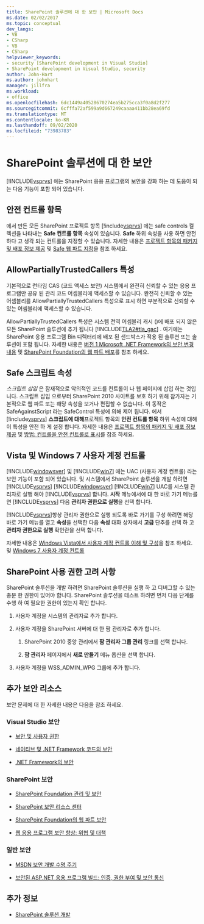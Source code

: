 ```yaml
---
title: SharePoint 솔루션에 대 한 보안 | Microsoft Docs
ms.date: 02/02/2017
ms.topic: conceptual
dev_langs:
- VB
- CSharp
- VB
- CSharp
helpviewer_keywords:
- security [SharePoint development in Visual Studio]
- SharePoint development in Visual Studio, security
author: John-Hart
ms.author: johnhart
manager: jillfra
ms.workload:
- office
ms.openlocfilehash: 6dc1449a40528670274ea5b275cca3f0a8d2f277
ms.sourcegitcommit: 6cfffa72af599a9d667249caaaa411bb28ea69fd
ms.translationtype: MT
ms.contentlocale: ko-KR
ms.lasthandoff: 09/02/2020
ms.locfileid: "73983783"
---
```

# <a name="security-for-sharepoint-solutions"></a>SharePoint 솔루션에 대 한 보안
  [!INCLUDE[vsprvs](../sharepoint/includes/vsprvs-md.md)] 에는 SharePoint 응용 프로그램의 보안을 강화 하는 데 도움이 되는 다음 기능이 포함 되어 있습니다.

## <a name="safe-control-entries"></a>안전 컨트롤 항목
 에서 만든 모든 SharePoint 프로젝트 항목 [!include[vsprvs](../sharepoint/includes/vsprvs-md.md)] 에는 safe controls 컬렉션을 나타내는 **Safe 컨트롤 항목** 속성이 있습니다. **Safe** 하위 속성을 사용 하면 안전 하다 고 생각 되는 컨트롤을 지정할 수 있습니다. 자세한 내용은 [프로젝트 항목의 패키지 및 배포 정보 제공](../sharepoint/providing-packaging-and-deployment-information-in-project-items.md) 및 [Safe 웹 파트 지정](/previous-versions/office/developer/sharepoint2003/dd583154(v=office.11)#specifying-safe-web-parts)을 참조 하세요.

## <a name="allowpartiallytrustedcallers-attribute"></a>AllowPartiallyTrustedCallers 특성
 기본적으로 런타임 CAS (코드 액세스 보안) 시스템에서 완전히 신뢰할 수 있는 응용 프로그램만 공유 된 관리 코드 어셈블리에 액세스할 수 있습니다. 완전히 신뢰할 수 있는 어셈블리를 AllowPartiallyTrustedCallers 특성으로 표시 하면 부분적으로 신뢰할 수 있는 어셈블리에 액세스할 수 있습니다.

 AllowPartiallyTrustedCallers 특성은 시스템 전역 어셈블리 캐시 ()에 배포 되지 않은 모든 SharePoint 솔루션에 추가 됩니다 [!INCLUDE[TLA2#tla_gac](../sharepoint/includes/tla2sharptla-gac-md.md)] . 여기에는 SharePoint 응용 프로그램 Bin 디렉터리에 배포 된 샌드박스가 적용 된 솔루션 또는 솔루션이 포함 됩니다. 자세한 내용은 [버전 1 Microsoft .NET Framework의 보안 변경 내용](/previous-versions/msp-n-p/ff921345(v=pandp.10)) 및 [SharePoint Foundation의 웹 파트 배포](/previous-versions/office/developer/sharepoint-2010/cc768621(v=office.14))를 참조 하세요.

## <a name="safe-against-script-property"></a>Safe 스크립트 속성
 *스크립트 삽입* 은 잠재적으로 악의적인 코드를 컨트롤이 나 웹 페이지에 삽입 하는 것입니다. 스크립트 삽입 으로부터 SharePoint 2010 사이트를 보호 하기 위해 참가자는 기본적으로 웹 파트 또는 해당 속성을 보거나 편집할 수 없습니다. 이 동작은 SafeAgainstScript 라는 SafeControl 특성에 의해 제어 됩니다. 에서 [!include[vsprvs](../sharepoint/includes/vsprvs-md.md)] **스크립트에 대해**프로젝트 항목의 **안전 컨트롤 항목** 하위 속성에 대해이 특성을 안전 하 게 설정 합니다. 자세한 내용은 [프로젝트 항목의 패키지 및 배포 정보 제공](../sharepoint/providing-packaging-and-deployment-information-in-project-items.md) 및 [방법: 컨트롤을 안전 컨트롤로 표시](../sharepoint/how-to-mark-controls-as-safe-controls.md)를 참조 하세요.

## <a name="vista-and-windows-7-user-account-control"></a>Vista 및 Windows 7 사용자 계정 컨트롤
 [!INCLUDE[windowsver](../sharepoint/includes/windowsver-md.md)] 및 [!INCLUDE[win7](../sharepoint/includes/win7-md.md)] 에는 UAC (사용자 계정 컨트롤) 라는 보안 기능이 포함 되어 있습니다. 및 시스템에서 SharePoint 솔루션을 개발 하려면 [!INCLUDE[vsprvs](../sharepoint/includes/vsprvs-md.md)] [!INCLUDE[windowsver](../sharepoint/includes/windowsver-md.md)] [!INCLUDE[win7](../sharepoint/includes/win7-md.md)] UAC를 시스템 관리자로 실행 해야 [!INCLUDE[vsprvs](../sharepoint/includes/vsprvs-md.md)] 합니다. **시작** 메뉴에서에 대 한 바로 가기 메뉴를 연 [!INCLUDE[vsprvs](../sharepoint/includes/vsprvs-md.md)] 다음 **관리자 권한으로 실행**을 선택 합니다.

 [!INCLUDE[vsprvs](../sharepoint/includes/vsprvs-md.md)]항상 관리자 권한으로 실행 되도록 바로 가기를 구성 하려면 해당 바로 가기 메뉴를 열고 **속성**을 선택한 다음 **속성** 대화 상자에서 **고급** 단추를 선택 하 고 **관리자 권한으로 실행** 확인란을 선택 합니다.

 자세한 내용은 [Windows Vista에서 사용자 계정 컨트롤 이해 및 구성](/previous-versions/windows/it-pro/windows-vista/cc709628(v=ws.10))을 참조 하세요. 및 [Windows 7 사용자 계정 컨트롤](/previous-versions/windows/it-pro/windows-server-2008-R2-and-2008/cc731416(v=ws.10))

## <a name="sharepoint-permissions-considerations"></a>SharePoint 사용 권한 고려 사항
 SharePoint 솔루션을 개발 하려면 SharePoint 솔루션을 실행 하 고 디버그할 수 있는 충분 한 권한이 있어야 합니다. SharePoint 솔루션을 테스트 하려면 먼저 다음 단계를 수행 하 여 필요한 권한이 있는지 확인 합니다.

1. 사용자 계정을 시스템의 관리자로 추가 합니다.

2. 사용자 계정을 SharePoint 서버에 대 한 팜 관리자로 추가 합니다.

    1. SharePoint 2010 중앙 관리에서 **팜 관리자 그룹 관리** 링크를 선택 합니다.

    2. **팜 관리자** 페이지에서 **새로 만들기** 메뉴 옵션을 선택 합니다.

3. 사용자 계정을 WSS_ADMIN_WPG 그룹에 추가 합니다.

## <a name="additional-security-resources"></a>추가 보안 리소스
 보안 문제에 대 한 자세한 내용은 다음을 참조 하세요.

### <a name="visual-studio-security"></a>Visual Studio 보안

- [보안 및 사용자 권한](/previous-versions/visualstudio/visual-studio-2010/ms165099(v=vs.100))

- [네이티브 및 .NET Framework 코드의 보안](/previous-versions/visualstudio/visual-studio-2010/1787tk12(v=vs.100))

- [.NET Framework의 보안](/previous-versions/dotnet/netframework-4.0/fkytk30f(v=vs.100))

### <a name="sharepoint-security"></a>SharePoint 보안

- [SharePoint Foundation 관리 및 보안](/previous-versions/office/developer/sharepoint-2010/ee537811(v=office.14))

- [SharePoint 보안 리소스 센터](/sharepoint/dev/)

- [SharePoint Foundation의 웹 파트 보안](/previous-versions/office/developer/sharepoint-2010/cc768613(v=office.14))

- [웹 응용 프로그램 보안 향상: 위협 및 대책](/previous-versions/msp-n-p/ff649874(v=pandp.10))

### <a name="general-security"></a>일반 보안

- [MSDN 보안 개발 수명 주기](https://www.microsoft.com/msrc?rtc=1)

- [보안된 ASP.NET 응용 프로그램 빌드: 인증, 권한 부여 및 보안 통신](/previous-versions/msp-n-p/ff649100(v=pandp.10))

## <a name="see-also"></a>추가 정보

- [SharePoint 솔루션 개발](../sharepoint/developing-sharepoint-solutions.md)
